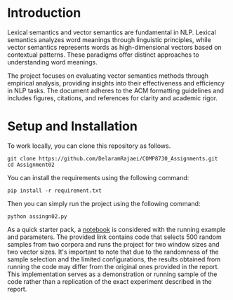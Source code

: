 # Introduction
Lexical semantics and vector semantics are fundamental in NLP. Lexical semantics analyzes word meanings through linguistic principles, while vector semantics represents words as high-dimensional vectors based on contextual patterns. These paradigms offer distinct approaches to understanding word meanings.

The project focuses on evaluating vector semantics methods through empirical analysis, providing insights into their effectiveness and efficiency in NLP tasks. The document adheres to the ACM formatting guidelines and includes figures, citations, and references for clarity and academic rigor.

# Setup and Installation
To work locally, you can clone this repository as follows.

```
git clone https://github.com/DelaramRajaei/COMP8730_Assignments.git
cd Assignment02
```
You can install the requirements using the following command:
```
pip install -r requirement.txt
```
Then you can simply run the project using the following command:
```
python assingn02.py
```

As a quick starter pack, a [notebook]([https://colab.research.google.com/drive/1NyCn4j8OtPQsmAMty41PN6Na9l6T9q4t](https://colab.research.google.com/drive/1JvCMAtlB4PUl-9dM4RexCVruyTwyYm3m#scrollTo=4kXGnvbvxn_I)) is considered with the running example and parameters.
The provided link contains code that selects 500 random samples from two corpora and runs the project for two window sizes and two vector sizes. It's important to note that due to the randomness of the sample selection and the limited configurations, the results obtained from running the code may differ from the original ones provided in the report. This implementation serves as a demonstration or running sample of the code rather than a replication of the exact experiment described in the report.
